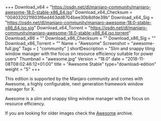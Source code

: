 +++
Download_x64 = "https://osdn.net/dl/manjaro-community/manjaro-awesome-18.0-stable-x86_64.iso"
Download_x64_Checksum = "004032021f803f6ed463dd8704bee30b8dfde39b"
Download_x64_Sig = "https://osdn.net/dl/manjaro-community/manjaro-awesome-18.0-stable-x86_64.iso.sig"
Download_x64_Torrent = "https://osdn.net/dl/manjaro-community/manjaro-awesome-18.0-stable-x86_64.iso.torrent"
Download_x86 = ""
Download_x86_Checksum = ""
Download_x86_Sig = ""
Download_x86_Torrent = ""
Name = "Awesome"
Screenshot = "awesome-full.jpg"
Tags = [ "community" ]
shortDescription = "Slim and snappy tiling window manager with the focus on resource efficiency suitable for power users"
Thumbnail = "awesome.jpg"
Version = "18.0"
date = "2018-11-08T08:02:46:12+01:00"
title = "Awesome Stable"
type="download-edition"
weight = "5"
+++

This edition is supported by the Manjaro community and comes with Awesome, a highly configurable, next generation framework window manager for X.

Awesome is a slim and snappy tiling window manager with the focus on resource efficiency.

If you are looking for older images check the [Awesome](https://osdn.net/projects/manjaro-community/storage/z_release_archive/awesome) archive.
